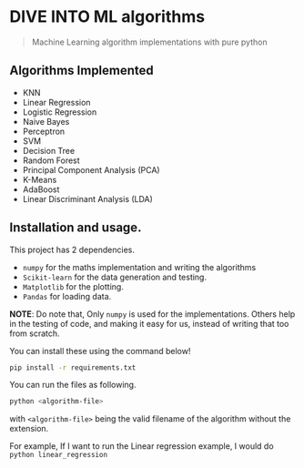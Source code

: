# DIVE INTO ML algorithms 

> Machine Learning algorithm implementations with pure python



## Algorithms Implemented

- KNN
- Linear Regression
- Logistic Regression
- Naive Bayes
- Perceptron
- SVM
- Decision Tree
- Random Forest
- Principal Component Analysis (PCA)
- K-Means
- AdaBoost
- Linear Discriminant Analysis (LDA)

## Installation and usage.

This project has 2 dependencies.

- `numpy` for the maths implementation and writing the algorithms
- `Scikit-learn` for the data generation and testing.
- `Matplotlib` for the plotting.
- `Pandas` for loading data.

**NOTE**: Do note that, Only `numpy` is used for the implementations. Others
help in the testing of code, and making it easy for us, instead of writing that
too from scratch.

You can install these using the command below!

```sh
pip install -r requirements.txt
```

You can run the files as following.

```sh
python <algorithm-file>
```

with `<algorithm-file>` being the valid filename of the algorithm without the extension.

For example, If I want to run the Linear regression example, I would do 
`python linear_regression`

